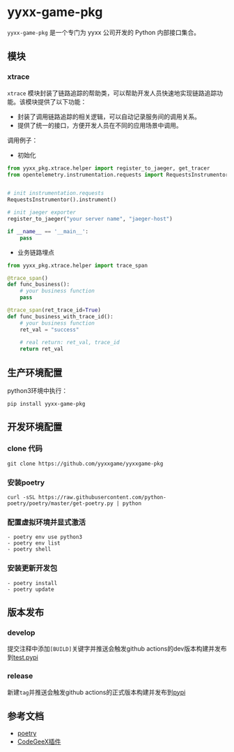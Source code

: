 # yyxx-game-pkg

`yyxx-game-pkg` 是一个专门为 yyxx 公司开发的 Python 内部接口集合。

## 模块

### xtrace

`xtrace` 模块封装了链路追踪的帮助类，可以帮助开发人员快速地实现链路追踪功能。该模块提供了以下功能：

- 封装了调用链路追踪的相关逻辑，可以自动记录服务间的调用关系。
- 提供了统一的接口，方便开发人员在不同的应用场景中调用。

调用例子：
- 初始化
```python
from yyxx_pkg.xtrace.helper import register_to_jaeger, get_tracer
from opentelemetry.instrumentation.requests import RequestsInstrumentor


# init instrumentation.requests 
RequestsInstrumentor().instrument()

# init jaeger exporter
register_to_jaeger("your server name", "jaeger-host")

if __name__ == '__main__':
    pass
```

- 业务链路埋点
```python
from yyxx_pkg.xtrace.helper import trace_span

@trace_span()
def func_business():
    # your business function
    pass

@trace_span(ret_trace_id=True)
def func_business_with_trace_id():
    # your business function
    ret_val = "success"
    
    # real return: ret_val, trace_id
    return ret_val
```

## 生产环境配置
python3环境中执行：
```
pip install yyxx-game-pkg
```


## 开发环境配置

### clone 代码
```
git clone https://github.com/yyxxgame/yyxxgame-pkg
```

### 安装poetry

```
curl -sSL https://raw.githubusercontent.com/python-poetry/poetry/master/get-poetry.py | python
```

### 配置虚拟环境并显式激活
```
- poetry env use python3
- poetry env list
- poetry shell
```

### 安装更新开发包
```
- poetry install
- poetry update
```


## 版本发布
### develop
提交注释中添加`[BUILD]`关键字并推送会触发github actions的dev版本构建并发布到[test.pypi](https://test.pypi.org/project/yyxx-game-pkg/)

### release
新建`tag`并推送会触发github actions的正式版本构建并发布到[pypi](https://pypi.org/project/yyxx-game-pkg/)

## 参考文档
- [poetry](https://python-poetry.org/docs/)
- [CodeGeeX插件](https://models.aminer.cn/codegeex/)